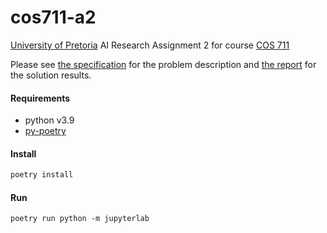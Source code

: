 # cos711-a2

[University of Pretoria](https://www.up.ac.za) AI Research Assignment 2 for course [COS 711](https://www.cs.up.ac.za/module/cos711/)

Please see [the specification](./COS711-A2.pdf) for the problem description and [the report](./report/output/main.pdf) for the solution results.

#### Requirements

- python v3.9
- [py-poetry](https://python-poetry.org)

#### Install

```sh
poetry install
```

#### Run

```
poetry run python -m jupyterlab
```
